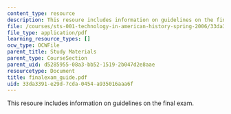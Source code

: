 ```yaml
---
content_type: resource
description: This resoure includes information on guidelines on the final exam.
file: /courses/sts-001-technology-in-american-history-spring-2006/33da3391e29d7cda0454a935016aaa6f_finalexam_guide.pdf
file_type: application/pdf
learning_resource_types: []
ocw_type: OCWFile
parent_title: Study Materials
parent_type: CourseSection
parent_uid: d5285955-08a3-bb52-1519-2b047d2e8aae
resourcetype: Document
title: finalexam_guide.pdf
uid: 33da3391-e29d-7cda-0454-a935016aaa6f
---
```

This resoure includes information on guidelines on the final exam.

